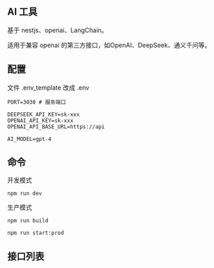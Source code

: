 ## AI 工具
基于 nestjs、openai、LangChain。

适用于兼容 openai 的第三方接口，如OpenAI、DeepSeek、通义千问等。

## 配置
文件 .env_template 改成 .env
```shell
PORT=3030 # 服务端口

DEEPSEEK_API_KEY=sk-xxx
OPENAI_API_KEY=sk-xxx
OPENAI_API_BASE_URL=https://api

AI_MODEL=gpt-4
```

## 命令

开发模式
```shell
npm run dev 
```

生产模式
```shell
npm run build

npm run start:prod

````

## 接口列表
